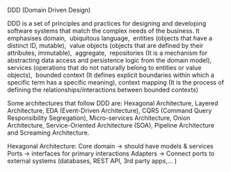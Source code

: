 DDD (Domain Driven Design)

DDD is a set of principles and practices for designing and developing software systems that match the complex needs of the business. It emphasises domain,  ubiquitous language,  entities (objects that have a distinct ID, mutable),  value objects (objects that are defined by their attributes, immutable),  aggregate,  repositories (It is a mechanism for abstracting data access and persistence logic from the domain model),  services (operations that do not naturally belong to entities or value objects),  bounded context (It defines explicit boundaries within which a specific term has a specific meaning),
context mapping (It is the process of defining the relationships/interactions between bounded contexts)
 

Some architectures that follow DDD are: Hexagonal Architecture, Layered Architecture, EDA (Event-Driven Architecture), CQRS (Command Query Responsibility Segregation), Micro-services Architecture, Onion Architecture, Service-Oriented Architecture (SOA), Pipeline Architecture and Screaming Architecture. 

Hexagonal Architecture: 
	Core domain -> should have models & services
	Ports -> interfaces for primary interactions
	Adapters -> Connect ports to external systems (databases, REST API, 3rd party apps,… )
